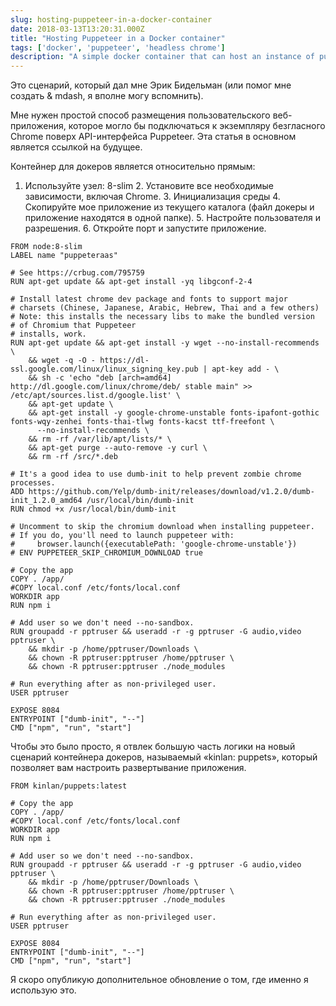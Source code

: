 ```yaml
---
slug: hosting-puppeteer-in-a-docker-container
date: 2018-03-13T13:20:31.000Z
title: "Hosting Puppeteer in a Docker container"
tags: ['docker', 'puppeteer', 'headless chrome']
description: "A simple docker container that can host an instance of puppeteer and a custom app."
---
```



Это сценарий, который дал мне Эрик Бидельман (или помог мне создать & mdash, я вполне могу вспомнить).

Мне нужен простой способ размещения пользовательского веб-приложения, которое могло бы подключаться к экземпляру безгласного Chrome поверх API-интерфейса Puppeteer. Эта статья в основном является ссылкой на будущее.

Контейнер для докеров является относительно прямым:

1. Используйте узел: 8-slim 2. Установите все необходимые зависимости, включая Chrome. 3. Инициализация среды 4. Скопируйте мое приложение из текущего каталога (файл докеры и приложение находятся в одной папке). 5. Настройте пользователя и разрешения. 6. Откройте порт и запустите приложение.


```docker
FROM node:8-slim
LABEL name "puppeteraas"

# See https://crbug.com/795759
RUN apt-get update && apt-get install -yq libgconf-2-4

# Install latest chrome dev package and fonts to support major 
# charsets (Chinese, Japanese, Arabic, Hebrew, Thai and a few others)
# Note: this installs the necessary libs to make the bundled version 
# of Chromium that Puppeteer
# installs, work.
RUN apt-get update && apt-get install -y wget --no-install-recommends \
    && wget -q -O - https://dl-ssl.google.com/linux/linux_signing_key.pub | apt-key add - \
    && sh -c 'echo "deb [arch=amd64] http://dl.google.com/linux/chrome/deb/ stable main" >> /etc/apt/sources.list.d/google.list' \
    && apt-get update \
    && apt-get install -y google-chrome-unstable fonts-ipafont-gothic fonts-wqy-zenhei fonts-thai-tlwg fonts-kacst ttf-freefont \
      --no-install-recommends \
    && rm -rf /var/lib/apt/lists/* \
    && apt-get purge --auto-remove -y curl \
    && rm -rf /src/*.deb

# It's a good idea to use dumb-init to help prevent zombie chrome processes.
ADD https://github.com/Yelp/dumb-init/releases/download/v1.2.0/dumb-init_1.2.0_amd64 /usr/local/bin/dumb-init
RUN chmod +x /usr/local/bin/dumb-init

# Uncomment to skip the chromium download when installing puppeteer. 
# If you do, you'll need to launch puppeteer with:
#     browser.launch({executablePath: 'google-chrome-unstable'})
# ENV PUPPETEER_SKIP_CHROMIUM_DOWNLOAD true

# Copy the app
COPY . /app/
#COPY local.conf /etc/fonts/local.conf
WORKDIR app
RUN npm i

# Add user so we don't need --no-sandbox.
RUN groupadd -r pptruser && useradd -r -g pptruser -G audio,video pptruser \
    && mkdir -p /home/pptruser/Downloads \
    && chown -R pptruser:pptruser /home/pptruser \
    && chown -R pptruser:pptruser ./node_modules

# Run everything after as non-privileged user.
USER pptruser

EXPOSE 8084
ENTRYPOINT ["dumb-init", "--"]
CMD ["npm", "run", "start"]
```


Чтобы это было просто, я отвлек большую часть логики на новый сценарий контейнера докеров, называемый «kinlan: puppets», который позволяет вам настроить развертывание приложения.


```docker
FROM kinlan/puppets:latest

# Copy the app
COPY . /app/
#COPY local.conf /etc/fonts/local.conf
WORKDIR app
RUN npm i

# Add user so we don't need --no-sandbox.
RUN groupadd -r pptruser && useradd -r -g pptruser -G audio,video pptruser \
    && mkdir -p /home/pptruser/Downloads \
    && chown -R pptruser:pptruser /home/pptruser \
    && chown -R pptruser:pptruser ./node_modules

# Run everything after as non-privileged user.
USER pptruser

EXPOSE 8084
ENTRYPOINT ["dumb-init", "--"]
CMD ["npm", "run", "start"]
```


Я скоро опубликую дополнительное обновление о том, где именно я использую это.